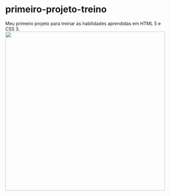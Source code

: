 # primeiro-projeto-treino
Meu primeiro projeto para treinar as habilidades aprendidas em HTML 5 e CSS 3.
<img src="https://i.pinimg.com/736x/4f/56/26/4f56263b6623975774dff6530540b1de.jpg" style="width: 500px ;height: 500px;">
